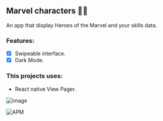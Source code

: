## Marvel characters :boy::star2:
An app that display Heroes of the Marvel and your skills data. 

### Features:
- [x] Swipeable interface.
- [x] Dark Mode.

### This projects uses:
- React native View Pager.

![image](https://media.giphy.com/media/mEKS8JJH8NM4QJ8t7g/giphy.gif)

![APM](https://img.shields.io/apm/l/vim-mode)
